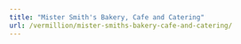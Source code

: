 ```yaml
---
title: "Mister Smith's Bakery, Cafe and Catering"
url: /vermillion/mister-smiths-bakery-cafe-and-catering/
---
```


